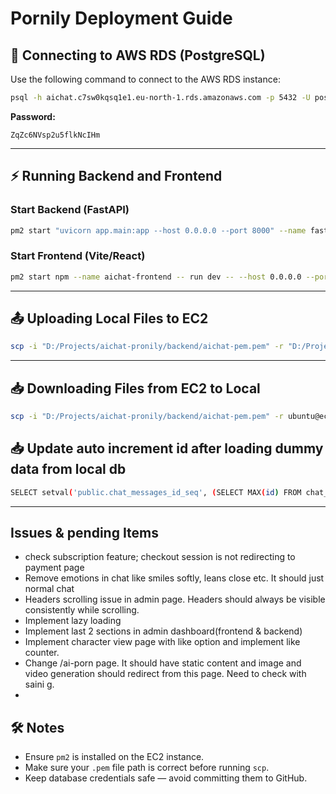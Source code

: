 # Pornily Deployment Guide

## 🚀 Connecting to AWS RDS (PostgreSQL)

Use the following command to connect to the AWS RDS instance:

```bash
psql -h aichat.c7sw0kqsq1e1.eu-north-1.rds.amazonaws.com -p 5432 -U postgres -d pornily
```

**Password:**
```
ZqZc6NVsp2u5flkNcIHm
```

---

## ⚡ Running Backend and Frontend

### Start Backend (FastAPI)
```bash
pm2 start "uvicorn app.main:app --host 0.0.0.0 --port 8000" --name fastapi
```

### Start Frontend (Vite/React)
```bash
pm2 start npm --name aichat-frontend -- run dev -- --host 0.0.0.0 --port 5173
```

---

## 📤 Uploading Local Files to EC2

```bash
scp -i "D:/Projects/aichat-pronily/backend/aichat-pem.pem" -r "D:/Projects/aichat-pronily/backend/.env" ubuntu@ec2-13-48-108-119.eu-north-1.compute.amazonaws.com:/home/ubuntu/pornily/pronily/backend/.env
```

---

## 📥 Downloading Files from EC2 to Local

```bash
scp -i "D:/Projects/aichat-pronily/backend/aichat-pem.pem" -r ubuntu@ec2-13-48-108-119.eu-north-1.compute.amazonaws.com:/home/ubuntu/pornily/pronily/backend/.env "D:/Projects/aichat-pronily/backend/.env"
```

## 📥 Update auto increment id after loading dummy data from local db

```bash
SELECT setval('public.chat_messages_id_seq', (SELECT MAX(id) FROM chat_messages) + 1);
```

---

## Issues & pending Items
- check subscription feature; checkout session is not redirecting to payment page
- Remove emotions in chat like smiles softly, leans close etc. It should just normal chat
- Headers scrolling issue in admin page. Headers should always be visible consistently while scrolling.
- Implement lazy loading
- Implement last 2 sections in admin dashboard(frontend & backend)
- Implement character view page with like option and implement like counter.
- Change /ai-porn page. It should have static content and image and video generation should redirect from this page. Need to check with saini g.
- 


## 🛠 Notes
- Ensure `pm2` is installed on the EC2 instance.
- Make sure your `.pem` file path is correct before running `scp`.
- Keep database credentials safe — avoid committing them to GitHub.


